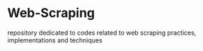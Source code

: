 # Web-Scraping
repository dedicated to codes related to web scraping practices, implementations and techniques
